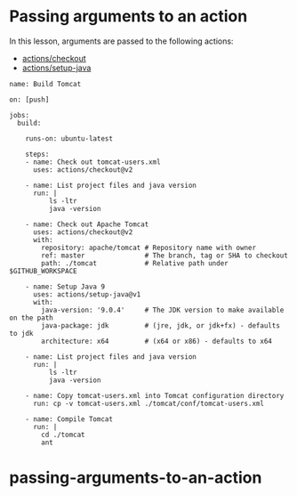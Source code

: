 # Passing arguments to an action

In this lesson, arguments are passed to the following actions:

- [actions/checkout](https://github.com/actions/checkout)
- [actions/setup-java](https://github.com/actions/setup-java)

```
name: Build Tomcat

on: [push]

jobs:
  build:

    runs-on: ubuntu-latest

    steps:
    - name: Check out tomcat-users.xml
      uses: actions/checkout@v2

    - name: List project files and java version
      run: |
          ls -ltr
          java -version

    - name: Check out Apache Tomcat
      uses: actions/checkout@v2
      with:
        repository: apache/tomcat # Repository name with owner
        ref: master               # The branch, tag or SHA to checkout
        path: ./tomcat            # Relative path under $GITHUB_WORKSPACE

    - name: Setup Java 9
      uses: actions/setup-java@v1
      with:
        java-version: '9.0.4'     # The JDK version to make available on the path
        java-package: jdk         # (jre, jdk, or jdk+fx) - defaults to jdk
        architecture: x64         # (x64 or x86) - defaults to x64

    - name: List project files and java version
      run: |
          ls -ltr
          java -version

    - name: Copy tomcat-users.xml into Tomcat configuration directory
      run: cp -v tomcat-users.xml ./tomcat/conf/tomcat-users.xml

    - name: Compile Tomcat
      run: |
        cd ./tomcat
        ant
```
# passing-arguments-to-an-action
